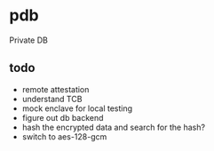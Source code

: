 # pdb

Private DB

## todo

* remote attestation
* understand TCB
* mock enclave for local testing
* figure out db backend
* hash the encrypted data and search for the hash?
* switch to aes-128-gcm
